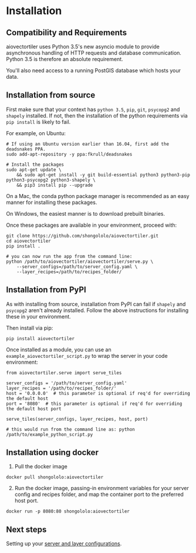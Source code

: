 # Installation

## Compatibility and Requirements

aiovectortiler uses Python 3.5's new asyncio module to provide asynchronous handling of HTTP requests and database communication.
Python 3.5 is therefore an absolute requirement.

You'll also need access to a running PostGIS database which hosts your data.

## Installation from source

First make sure that your context has `python 3.5`, `pip`, `git`, `psycopg2` and `shapely` installed.
If not, then the installation of the python requirements via `pip install` is likely to fail.

For example, on Ubuntu:
```
# If using an Ubuntu version earlier than 16.04, first add the deadsnakes PPA.
sudo add-apt-repository -y ppa:fkrull/deadsnakes

# Install the packages
sudo apt-get update \
    && sudo apt-get install -y git build-essential python3 python3-pip python3-psycopg2 python3-shapely \
    && pip3 install pip --upgrade
```
On a Mac, the conda python package manager is recommended as an easy manner for installing these packages.

On Windows, the easiest manner is to download prebuilt binaries.

Once these packages are available in your environment, proceed with:
```
git clone https://github.com/shongololo/aiovectortiler.git
cd aiovectortiler
pip install .

# you can now run the app from the command line:
python /path/to/aiovectortiler/aiovectortiler/serve.py \
    --server_configs=/path/to/server_config.yaml \
    --layer_recipes=/path/to/recipes_folder/
```

## Installation from PyPI

As with installing from source, installation from PyPI can fail if `shapely` and `psycopg2` aren't already installed.
Follow the above instructions for installing these in your environment. 

Then install via pip:
```
pip install aiovectortiler
```

Once installed as a module, you can use an `example_aiovectortiler_script.py` to wrap the server in your code environment:
```
from aiovectortiler.serve import serve_tiles

server_configs = '/path/to/server_config.yaml'
layer_recipes = '/path/to/recipes_folder/'
host = '0.0.0.0'  # this parameter is optional if req'd for overriding the default host
port = '8080'  # this parameter is optional if req'd for overriding the default host port

serve_tiles(server_configs, layer_recipes, host, port)

# this would run from the command line as: python /path/to/example_python_script.py
```

## Installation using docker

1. Pull the docker image
```
docker pull shongololo:aiovectortiler
```

2. Run the docker image, passing-in environment variables for your server config and recipes folder, and map the container port to the preferred host port.
```
docker run -p 8080:80 shongololo:aiovectortiler
```

## Next steps

Setting up your [server and layer configurations](config.md).
